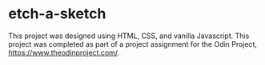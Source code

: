 # etch-a-sketch
This project was designed using HTML, CSS, and vanilla Javascript. This project was completed as part of a project assignment for the Odin Project, https://www.theodinproject.com/.
